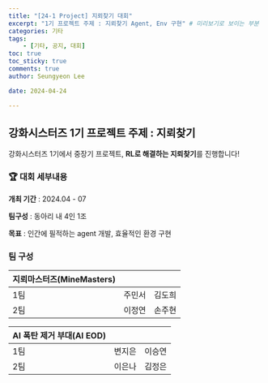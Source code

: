 ```yaml
---
title: "[24-1 Project] 지뢰찾기 대회"
excerpt: "1기 프로젝트 주제 : 지뢰찾기 Agent, Env 구현" # 미리보기로 보이는 부분
categories: 기타
tags: 
    - [기타, 공지, 대회]
toc: true
toc_sticky: true
comments: true
author: Seungyeon Lee

date: 2024-04-24

---
```

## 강화시스터즈 1기 프로젝트 주제 : 지뢰찾기 
강화시스터즈 1기에서 중장기 프로젝트, **RL로 해결하는 지뢰찾기**를 진행합니다!  

### 🏆 대회 세부내용 

**개최 기간** : 2024.04 - 07  

**팀구성** : 동아리 내 4인 1조  

**목표** : 인간에 필적하는 agent 개발, 효율적인 환경 구현  

### 팀 구성 
| 지뢰마스터즈(MineMasters) |  |  |
|---------------------| --- | --- |
| 1팀                  | 주민서 | 김도희 |
| 2팀                  | 이정연 | 손주현 |  

| AI 폭탄 제거 부대(AI EOD) |  |  |
|---------------------| --- | --- |
| 1팀                  | 변지은 | 이승연 |
| 2팀                  | 이은나 | 김정은 |
